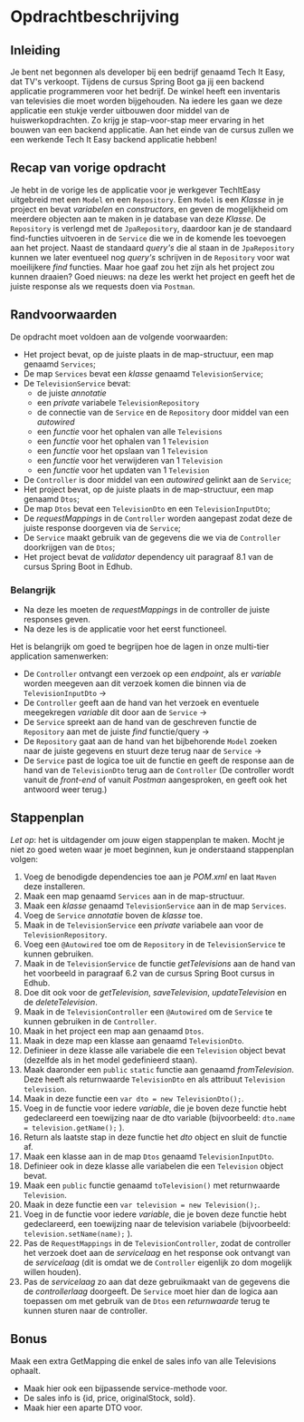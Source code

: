 # Opdrachtbeschrijving

## Inleiding
Je bent net begonnen als developer bij een bedrijf genaamd Tech It Easy, dat TV's verkoopt. Tijdens de cursus Spring Boot ga jij een backend applicatie programmeren voor het bedrijf. De winkel heeft een inventaris van televisies die moet worden bijgehouden. Na iedere les gaan we deze applicatie een stukje verder uitbouwen door middel van de huiswerkopdrachten. Zo krijg je stap-voor-stap meer ervaring in het bouwen van een backend applicatie. Aan het einde van de cursus zullen we een werkende Tech It Easy backend applicatie hebben!

## Recap van vorige opdracht
Je hebt in de vorige les de applicatie voor je werkgever TechItEasy uitgebreid met een `Model` en een `Repository`. Een `Model` is een _Klasse_ in je project en bevat _variabelen_ en _constructors_, en geven de mogelijkheid om meerdere objecten aan te maken in je database van deze _Klasse_. De `Repository` is verlengd met de `JpaRepository`, daardoor kan je de standaard find-functies uitvoeren in de `Service` die we in de komende les toevoegen aan het project. Naast de standaard _query's_ die al staan in de `JpaRepository` kunnen we later eventueel nog _query's_ schrijven in de `Repository` voor wat moeilijkere _find_ functies. Maar hoe gaaf zou het zijn als het project zou kunnen draaien? Goed nieuws: na deze les werkt het project en geeft het de juiste response als we requests doen via `Postman`.

## Randvoorwaarden
De opdracht moet voldoen aan de volgende voorwaarden:
- Het project bevat, op de juiste plaats in de map-structuur, een map genaamd `Services`;
- De map `Services` bevat een _klasse_ genaamd `TelevisionService`;
- De `TelevisionService` bevat:
  - de juiste _annotatie_
  - een _private_ variabele `TelevisionRepository`
  - de connectie van de `Service` en de `Repository` door middel van een _autowired_
  - een _functie_ voor het ophalen van alle `Televisions`
  - een _functie_ voor het ophalen van 1 `Television`
  - een _functie_ voor het opslaan van 1 `Television`
  - een _functie_ voor het verwijderen van 1 `Television`
  - een _functie_ voor het updaten van 1 `Television`
- De `Controller` is door middel van een _autowired_ gelinkt aan de `Service`;
- Het project bevat, op de juiste plaats in de map-structuur, een map genaamd `Dtos`;
- De map `Dtos` bevat een `TelevisionDto` en een `TelevisionInputDto`;
- De _requestMappings_ in de `Controller` worden aangepast zodat deze de juiste response doorgeven via de `Service`;
- De `Service` maakt gebruik van de gegevens die we via de `Controller` doorkrijgen van de `Dtos`;
- Het project bevat de _validator_ dependency uit paragraaf 8.1 van de cursus Spring Boot in Edhub.

### Belangrijk
- Na deze les moeten de _requestMappings_ in de controller de juiste responses geven.
- Na deze les is de applicatie voor het eerst functioneel.

Het is belangrijk om goed te begrijpen hoe de lagen in onze multi-tier application samenwerken: 
  - De `Controller` ontvangt een verzoek op een _endpoint_, als er _variable_ worden meegeven aan dit verzoek komen die binnen via de `TelevisionInputDto` ->
  - De `Controller` geeft aan de hand van het verzoek en eventuele meegekregen _variable_ dit door aan de `Service` ->
  - De `Service` spreekt aan de hand van de geschreven functie de `Repository` aan met de juiste _find_ functie/query ->
  - De `Repository` gaat aan de hand van het bijbehorende `Model` zoeken naar de juiste gegevens en stuurt deze terug naar de `Service` ->
  - De `Service` past de logica toe uit de functie en geeft de response aan de hand van de `TelevisionDto` terug aan de `Controller`
 (De controller wordt vanuit de _front-end_ of vanuit _Postman_ aangesproken, en geeft ook het antwoord weer terug.) 

## Stappenplan
_Let op_: het is uitdagender om jouw eigen stappenplan te maken. Mocht je niet zo goed weten waar je moet beginnen, kun je onderstaand stappenplan volgen:

1. Voeg de benodigde dependencies toe aan je _POM.xml_ en laat `Maven` deze installeren.
2. Maak een map genaamd `Services` aan in de map-structuur.
3. Maak een _klasse_ genaamd `TelevisionService` aan in de map `Services`.
4. Voeg de `Service` _annotatie_ boven de _klasse_ toe.
5. Maak in de `TelevisionService` een _private_ variabele aan voor de `TelevisionRepository`.
6. Voeg een `@Autowired` toe om de `Repository` in de `TelevisionService` te kunnen gebruiken.
7. Maak in de `TelevisionService` de functie _getTelevisions_ aan de hand van het voorbeeld in paragraaf 6.2 van de cursus Spring Boot cursus in Edhub.
8. Doe dit ook voor de _getTelevision_, _saveTelevision_, _updateTelevision_ en de _deleteTelevision_.
9. Maak in de `TelevisionController` een `@Autowired` om de `Service` te kunnen gebruiken in de `Controller`.
10. Maak in het project een map aan genaamd `Dtos`.
11. Maak in deze map een klasse aan genaamd `TelevisionDto`.
12. Definieer in deze klasse alle variabele die een `Television` object bevat (dezelfde als in het model gedefinieerd staan).
13. Maak daaronder een `public` `static` functie aan genaamd _fromTelevision_. Deze heeft als returnwaarde `TelevisionDto` en als attribuut `Television television`.
14. Maak in deze functie een `var dto = new TelevisionDto();`.
15. Voeg in de functie voor iedere _variable_, die je boven deze functie hebt gedeclareerd een toewijzing naar de dto variable (bijvoorbeeld: `dto.name = television.getName();` ).
16. Return als laatste stap in deze functie het _dto_ object en sluit de functie af.
17. Maak een klasse aan in de map `Dtos` genaamd `TelevisionInputDto`.
18. Definieer ook in deze klasse alle variabelen die een `Television` object bevat.
19. Maak een `public` functie genaamd `toTelevision()` met returnwaarde `Television`.
20. Maak in deze functie een `var television = new Television();`.
21. Voeg in de functie voor iedere _variable_, die je boven deze functie hebt gedeclareerd, een toewijzing naar de television variabele (bijvoorbeeld: `television.setName(name);` ).
22. Pas de `RequestMappings` in de `TelevisionController`, zodat de controller het verzoek doet aan de _servicelaag_ en het response ook ontvangt van de _servicelaag_ (dit is omdat we de `Controller` eigenlijk zo dom mogelijk willen houden).
23. Pas de _servicelaag_ zo aan dat deze gebruikmaakt van de gegevens die de _controllerlaag_ doorgeeft. De `Service` moet hier dan de logica aan toepassen om met gebruik van de `Dtos` een _returnwaarde_ terug te kunnen sturen naar de controller.

## Bonus

Maak een extra GetMapping die enkel de sales info van alle Televisions ophaalt. 
- Maak hier ook een bijpassende service-methode voor.
- De sales info is {id, price, originalStock, sold}.
- Maak hier een aparte DTO voor. 
